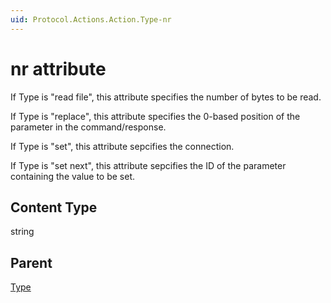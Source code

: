 ```yaml
---
uid: Protocol.Actions.Action.Type-nr
---
```


# nr attribute

If Type is "read file", this attribute specifies the number of bytes to be read.

If Type is "replace", this attribute specifies the 0-based position of the parameter in the command/response.

If Type is "set", this attribute sepcifies the connection.

If Type is "set next", this attribute sepcifies the ID of the parameter containing the value to be set.

## Content Type

string

## Parent

[Type](xref:Protocol.Actions.Action.Type)
